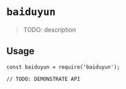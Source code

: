 # `baiduyun`

> TODO: description

## Usage

```
const baiduyun = require('baiduyun');

// TODO: DEMONSTRATE API
```
